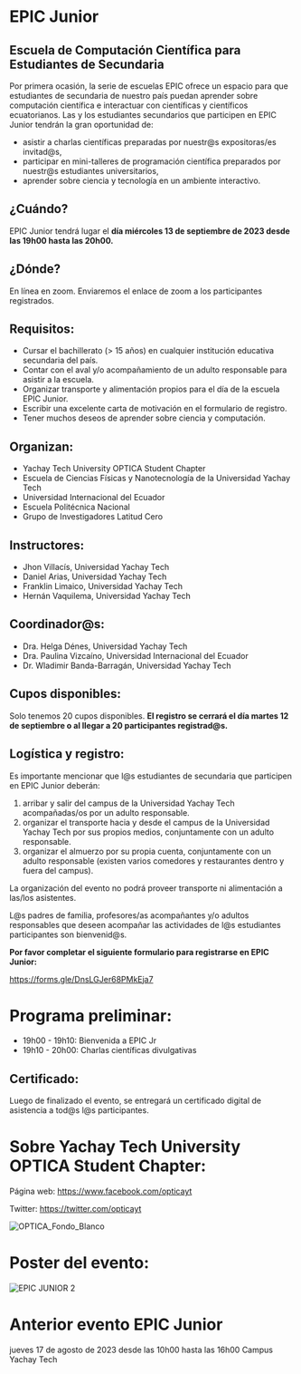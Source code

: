 # EPIC Junior
## Escuela de Computación Científica para Estudiantes de Secundaria

Por primera ocasión, la serie de escuelas EPIC ofrece un espacio para que estudiantes de secundaria de nuestro país puedan aprender sobre computación científica e interactuar con científicas y científicos ecuatorianos. Las y los estudiantes secundarios que participen en EPIC Junior tendrán la gran oportunidad de: 

- asistir a charlas científicas preparadas por nuestr@s expositoras/es invitad@s,
- participar en mini-talleres de programación científica preparados por nuestr@s estudiantes universitarios,
- aprender sobre ciencia y tecnología en un ambiente interactivo.

## ¿Cuándo?

EPIC Junior tendrá lugar el **día miércoles 13 de septiembre de 2023 desde las 19h00 hasta las 20h00.**

## ¿Dónde?

En línea en zoom. Enviaremos el enlace de zoom a los participantes registrados.

## Requisitos:

- Cursar el bachillerato (> 15 años) en cualquier institución educativa secundaria del país.
- Contar con el aval y/o acompañamiento de un adulto responsable para asistir a la escuela.
- Organizar transporte y alimentación propios para el día de la escuela EPIC Junior.
- Escribir una excelente carta de motivación en el formulario de registro.
- Tener muchos deseos de aprender sobre ciencia y computación.

## Organizan:

- Yachay Tech University OPTICA Student Chapter
- Escuela de Ciencias Físicas y Nanotecnología de la Universidad Yachay Tech
- Universidad Internacional del Ecuador
- Escuela Politécnica Nacional
- Grupo de Investigadores Latitud Cero

## Instructores:

- Jhon Villacís, Universidad Yachay Tech
- Daniel Arias, Universidad Yachay Tech
- Franklin Limaico, Universidad Yachay Tech
- Hernán Vaquilema, Universidad Yachay Tech

## Coordinador@s:

- Dra. Helga Dénes, Universidad Yachay Tech
- Dra. Paulina Vizcaíno, Universidad Internacional del Ecuador
- Dr. Wladimir Banda-Barragán, Universidad Yachay Tech

## Cupos disponibles:

Solo tenemos 20 cupos disponibles. **El registro se cerrará el día martes 12 de septiembre o al llegar a 20 participantes registrad@s.**

## Logística y registro:

Es importante mencionar que l@s estudiantes de secundaria que participen en EPIC Junior deberán:

1. arribar y salir del campus de la Universidad Yachay Tech acompañadas/os por un adulto responsable.
2. organizar el transporte hacia y desde el campus de la Universidad Yachay Tech por sus propios medios, conjuntamente con un adulto responsable.
3. organizar el almuerzo por su propia cuenta, conjuntamente con un adulto responsable (existen varios comedores y restaurantes dentro y fuera del campus).

La organización del evento no podrá proveer transporte ni alimentación a las/los asistentes.

L@s padres de familia, profesores/as acompañantes y/o adultos responsables que deseen acompañar las actividades de l@s estudiantes participantes son bienvenid@s.

**Por favor completar el siguiente formulario para registrarse en EPIC Junior:**

https://forms.gle/DnsLGJer68PMkEja7


# Programa preliminar:

- 19h00 - 19h10: Bienvenida a EPIC Jr
- 19h10 - 20h00: Charlas científicas divulgativas

## Certificado:

Luego de finalizado el evento, se entregará un certificado digital de asistencia a tod@s l@s participantes.

# Sobre Yachay Tech University OPTICA Student Chapter:

Página web: https://www.facebook.com/opticayt

Twitter: https://twitter.com/opticayt

![OPTICA_Fondo_Blanco](https://github.com/ciencialatitud0/EPIC_3/assets/30240951/13ccc66e-c1da-4ad0-bf02-48db2c8d7066)

# Poster del evento: 

![EPIC JUNIOR 2](https://github.com/ciencialatitud0/EPIC_3/assets/37318512/35683abe-8e61-4919-9f61-dd9f8e3f346d)

# Anterior evento EPIC Junior

jueves 17 de agosto de 2023 desde las 10h00 hasta las 16h00 Campus Yachay Tech


